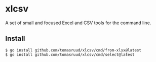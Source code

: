 # xlcsv

A set of small and focused Excel and CSV tools for the command line.

## Install
```shell
$ go install github.com/tomasruud/xlcsv/cmd/from-xlsx@latest
$ go install github.com/tomasruud/xlcsv/cmd/select@latest
```
